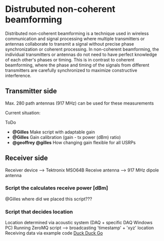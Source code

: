 # Distrubuted non-coherent beamforming

Distributed non-coherent beamforming is a technique used in wireless communication and signal processing where multiple transmitters or antennas collaborate to transmit a signal without precise phase synchronization or coherent processing. In non-coherent beamforming, the individual transmitters or antennas do not need to have perfect knowledge of each other's phases or timing. This is in contrast to coherent beamforming, where the phase and timing of the signals from different transmitters are carefully synchronized to maximize constructive interference.

## Transmitter side 
Max. 280 path antennas (917 MHz) can be used for these measurements

Current situation:

ToDo
- **@Gilles** Make script with adaptable gain
- **@Gilles** Gain calibration (gain - tx power (dBm) ratio)
- **@geoffrey @gilles** How changing gain flexible for all USRPs

## Receiver side
Receiver device --> Tektronix MSO64B
Receive antenna --> 917 MHz dipole antenna

### Script the calculates receive power [dBm]
@Gilles where did we placed this script???

### Script that decides location
Location determined via acoustic system (DAQ + specific DAQ Windows PC)
Running ZeroMQ script --> broadcasting 'timestamp' + 'xyz' location
Receiving data via example code [Duck Duck Go](https://duckduckgo.com)

